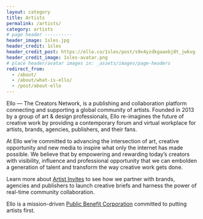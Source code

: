 ```yaml
---
layout: category
title: Artists
permalink: /artists/
category: artists
# page header ----------
header_image: 1sles.jpg
header_credit: 1sles
header_credit_post: https://ello.co/1sles/post/s9x4yzdkgaaebj8t_jwkvg
header_credit_image: 1sles-avatar.png
# place header/avatar images in: _assets/images/page-headers
redirect_from:
  - /about/
  - /about/what-is-ello/
  - /post/about-ello
---
```

Ello — The Creators Network, is a publishing and collaboration platform connecting and supporting a global community of artists. Founded in 2013 by a group of art & design professionals, Ello re-imagines the future of creative work by providing a contemporary forum and virtual workplace for artists, brands, agencies, publishers, and their fans.

At Ello we’re committed to advancing the intersection of art, creative opportunity and new media to inspire what only the internet has made possible. We believe that by empowering and rewarding today’s creators with visibility, influence and professional opportunity that we can embolden a generation of talent and transform the way creative work gets done.

Learn more about [Artist Invites](https://ello.co/artist-invites) to see how we partner with brands, agencies and publishers to launch creative briefs and harness the power of real-time community collaboration.

Ello is a mission-driven [Public Benefit Corporation](http://benefitcorp.net/) committed to putting artists first.
